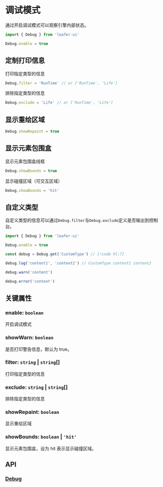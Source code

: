 # 调试模式

通过开启调试模式可以观察引擎内部状态。

```ts
import { Debug } from 'leafer-ui'

Debug.enable = true
```

## 定制打印信息

打印指定类型的信息

```ts
Debug.filter = 'RunTime' // or ['RunTime', 'Life']
```

排除指定类型的信息

```ts
Debug.exclude = 'Life' // or ['RunTime', 'Life']
```

## 显示重绘区域

```ts
Debug.showRepaint = true
```

## 显示元素包围盒

显示元素包围盒线框

```ts
Debug.showBounds = true
```

显示碰撞区域（可交互区域）

```ts
Debug.showBounds = 'hit'
```

## 自定义类型

自定义类型的信息可以通过`Debug.filter`与`Debug.exclude`定义是否输出到控制台。

```ts
import { Debug } from 'leafer-ui'

Debug.enable = true

const debug = Debug.get('CustomType') // [!code hl:7]

debug.log('content1', 'content2') // CustomType content1 content2

debug.warn('content')

debug.error('content')
```

## 关键属性

### enable: `boolean`

开启调试模式

### showWarn: `boolean`

是否打印警告信息，默认为 true。

### filter: `string` | `string`[]

打印指定类型的信息

### exclude: `string` | `string`[]

排除指定类型的信息

### showRepaint: `boolean`

显示重绘区域

### showBounds: `boolean` | `'hit'`

显示元素包围盒，设为 hit 表示显示碰撞区域。

## API

### [Debug](/api/classes/Debug.md)
